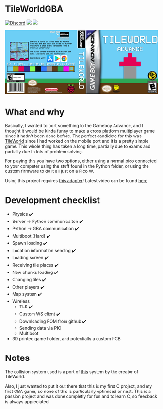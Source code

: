 # TileWorldGBA
[![Discord](https://img.shields.io/discord/672474661388288021.svg?label=&logo=discord&logoColor=ffffff&color=7389D8&labelColor=6A7EC2)](https://discord.gg/6hswr9j)
[<img src="https://img.shields.io/twitter/follow/SqSweetsGames?style=social" /></a>](https://twitter.com/SqSweetsGames)
[<img src="https://forthebadge.com/images/badges/you-didnt-ask-for-this.svg" height=20/></a>](https://forthebadge.com)

![gamebox](https://github.com/Squaresweets/TileWorldGBA/blob/main/Art/Boxart.png)

# What and why
Basically, I wanted to port something to the Gameboy Advance, and I thought it would be kinda funny to make a cross platform multiplayer game since it hadn't been done before. The perfect candidete for this was [TileWorld](https://tileworld.org) since I had worked on the mobile port and it is a pretty simple game. This whole thing has taken a long time, partially due to exams and partially due to lots of problem solving.

For playing this you have two options, either using a normal pico connected to your computer using the stuff found in the Python folder, or using the custom firmware to do it all just on a Pico W.

Using this project requires [this adapter](https://stacksmashing.gumroad.com/l/gb-link)!
Latest video can be found [here](https://www.youtube.com/watch?v=uGY5kjLEVD8)

# Development checklist
- Physics ✔️
- Server -> Python communicaiton ✔️
- Python -> GBA communication ✔️
- Multiboot (Hard) ✔️
- Spawn loading ✔️
- Location information sending ✔️
- Loading screen ✔️
- Receiving tile places ✔️
- New chunks loading ✔️
- Changing tiles ✔️
- Other players ✔️
- Map system ✔️
- Wireless
  - TLS ✔️
  - Custom WS client ✔️
  - Downloading ROM from github ✔️
  - Sending data via PIO
  - Multiboot
- 3D printed game holder, and potentially a custom PCB

# Notes
The collision system used is a port of [this](https://github.com/dfranx/Colly) system by the creator of TileWorld.

Also, I just wanted to put it out there that this is my first C project, and my first GBA game, so none of this is particularly optimised or neat. This is a passion project and was done completly for fun and to learn C, so feedback is always appreciated!
